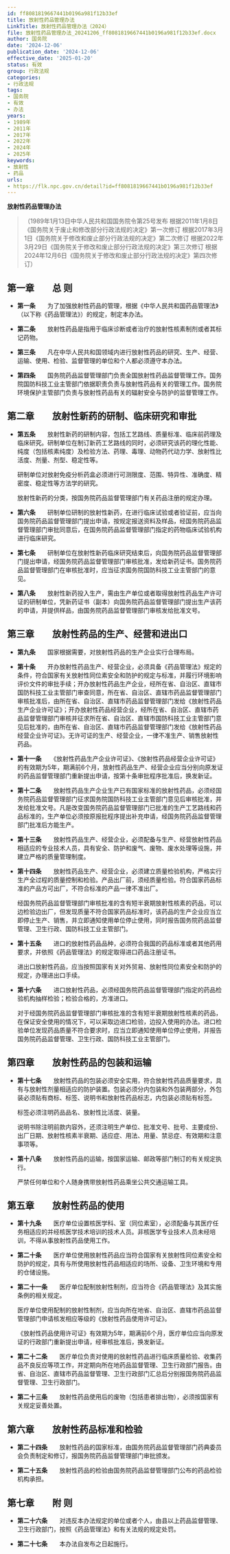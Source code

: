 ```yaml
---
id: ff8081819667441b0196a981f12b33ef
title: 放射性药品管理办法
LinkTitle: 放射性药品管理办法（2024）
file: 放射性药品管理办法_20241206_ff8081819667441b0196a981f12b33ef.docx
author: 国务院
date: '2024-12-06'
publication_date: '2024-12-06'
effective_date: '2025-01-20'
status: 有效
group: 行政法规
categories:
- 行政法规
tags:
- 国务院
- 有效
- 办法
years:
- 1989年
- 2011年
- 2017年
- 2022年
- 2024年
- 2025年
keywords:
- 放射性
- 药品
urls:
- https://flk.npc.gov.cn/detail?id=ff8081819667441b0196a981f12b33ef
---
```


**放射性药品管理办法**

> （1989年1月13日中华人民共和国国务院令第25号发布 根据2011年1月8日《国务院关于废止和修改部分行政法规的决定》第一次修订 根据2017年3月1日《国务院关于修改和废止部分行政法规的决定》第二次修订 根据2022年3月29日《国务院关于修改和废止部分行政法规的决定》第三次修订 根据2024年12月6日《国务院关于修改和废止部分行政法规的决定》第四次修订）

## 第一章　　总  则

- **第一条**　　为了加强放射性药品的管理，根据《中华人民共和国药品管理法》（以下称《药品管理法》）的规定，制定本办法。

- **第二条**　　放射性药品是指用于临床诊断或者治疗的放射性核素制剂或者其标记药物。

- **第三条**　　凡在中华人民共和国领域内进行放射性药品的研究、生产、经营、运输、使用、检验、监督管理的单位和个人都必须遵守本办法。

- **第四条**　　国务院药品监督管理部门负责全国放射性药品监督管理工作。国务院国防科技工业主管部门依据职责负责与放射性药品有关的管理工作。国务院环境保护主管部门负责与放射性药品有关的辐射安全与防护的监督管理工作。

## 第二章　　放射性新药的研制、临床研究和审批

- **第五条**　　放射性新药的研制内容，包括工艺路线、质量标准、临床前药理及临床研究。研制单位在制订新药工艺路线的同时，必须研究该药的理化性能、纯度（包括核素纯度）及检验方法、药理、毒理、动物药代动力学、放射性比活度、剂量、剂型、稳定性等。

  研制单位对放射免疫分析药盒必须进行可测限度、范围、特异性、准确度、精密度、稳定性等方法学的研究。

  放射性新药的分类，按国务院药品监督管理部门有关药品注册的规定办理。

- **第六条**　　研制单位研制的放射性新药，在进行临床试验或者验证前，应当向国务院药品监督管理部门提出申请，按规定报送资料及样品，经国务院药品监督管理部门审批同意后，在国务院药品监督管理部门指定的药物临床试验机构进行临床研究。

- **第七条**　　研制单位在放射性新药临床研究结束后，向国务院药品监督管理部门提出申请，经国务院药品监督管理部门审核批准，发给新药证书。国务院药品监督管理部门在审核批准时，应当征求国务院国防科技工业主管部门的意见。

- **第八条**　　放射性新药投入生产，需由生产单位或者取得放射性药品生产许可证的研制单位，凭新药证书（副本）向国务院药品监督管理部门提出生产该药的申请，并提供样品，由国务院药品监督管理部门审核发给批准文号。

## 第三章　　放射性药品的生产、经营和进出口

- **第九条**　　国家根据需要，对放射性药品的生产企业实行合理布局。

- **第十条**　　开办放射性药品生产、经营企业，必须具备《药品管理法》规定的条件，符合国家有关放射性同位素安全和防护的规定与标准，并履行环境影响评价文件的审批手续；开办放射性药品生产企业，经所在省、自治区、直辖市国防科技工业主管部门审查同意，所在省、自治区、直辖市药品监督管理部门审核批准后，由所在省、自治区、直辖市药品监督管理部门发给《放射性药品生产企业许可证》；开办放射性药品经营企业，经所在省、自治区、直辖市药品监督管理部门审核并征求所在省、自治区、直辖市国防科技工业主管部门意见后批准的，由所在省、自治区、直辖市药品监督管理部门发给《放射性药品经营企业许可证》。无许可证的生产、经营企业，一律不准生产、销售放射性药品。

- **第十一条**　　《放射性药品生产企业许可证》、《放射性药品经营企业许可证》的有效期为5年，期满前6个月，放射性药品生产、经营企业应当分别向原发证的药品监督管理部门重新提出申请，按第十条审批程序批准后，换发新证。

- **第十二条**　　放射性药品生产企业生产已有国家标准的放射性药品，必须经国务院药品监督管理部门征求国务院国防科技工业主管部门意见后审核批准，并发给批准文号。凡是改变国务院药品监督管理部门已批准的生产工艺路线和药品标准的，生产单位必须按原报批程序提出补充申请，经国务院药品监督管理部门批准后方能生产。

- **第十三条**　　放射性药品生产、经营企业，必须配备与生产、经营放射性药品相适应的专业技术人员，具有安全、防护和废气、废物、废水处理等设施，并建立严格的质量管理制度。

- **第十四条**　　放射性药品生产、经营企业，必须建立质量检验机构，严格实行生产全过程的质量控制和检验。产品出厂前，须经质量检验。符合国家药品标准的产品方可出厂，不符合标准的产品一律不准出厂。

  经国务院药品监督管理部门审核批准的含有短半衰期放射性核素的药品，可以边检验边出厂，但发现质量不符合国家药品标准时，该药品的生产企业应当立即停止生产、销售，并立即通知使用单位停止使用，同时报告国务院药品监督管理、卫生行政、国防科技工业主管部门。

- **第十五条**　　进口的放射性药品品种，必须符合我国的药品标准或者其他药用要求，并依照《药品管理法》的规定取得进口药品注册证书。

  进出口放射性药品，应当按照国家有关对外贸易、放射性同位素安全和防护的规定，办理进出口手续。

- **第十六条**　　进口放射性药品，必须经国务院药品监督管理部门指定的药品检验机构抽样检验；检验合格的，方准进口。

  对于经国务院药品监督管理部门审核批准的含有短半衰期放射性核素的药品，在保证安全使用的情况下，可以采取边进口检验，边投入使用的办法。进口检验单位发现药品质量不符合要求时，应当立即通知使用单位停止使用，并报告国务院药品监督管理、卫生行政、国防科技工业主管部门。

## 第四章　　放射性药品的包装和运输

- **第十七条**　　放射性药品的包装必须安全实用，符合放射性药品质量要求，具有与放射性剂量相适应的防护装置。包装必须分内包装和外包装两部分，外包装必须贴有商标、标签、说明书和放射性药品标志，内包装必须贴有标签。

  标签必须注明药品品名、放射性比活度、装量。

  说明书除注明前款内容外，还须注明生产单位、批准文号、批号、主要成份、出厂日期、放射性核素半衰期、适应症、用法、用量、禁忌症、有效期和注意事项等。

- **第十八条**　　放射性药品的运输，按国家运输、邮政等部门制订的有关规定执行。

  严禁任何单位和个人随身携带放射性药品乘坐公共交通运输工具。

## 第五章　　放射性药品的使用

- **第十九条**　　医疗单位设置核医学科、室（同位素室），必须配备与其医疗任务相适应的并经核医学技术培训的技术人员。非核医学专业技术人员未经培训，不得从事放射性药品使用工作。

- **第二十条**　　医疗单位使用放射性药品应当符合国家有关放射性同位素安全和防护的规定，具有与所使用放射性药品相适应的场所、设备、卫生环境和专用的仓储设施。

- **第二十一条**　　医疗单位配制放射性制剂，应当符合《药品管理法》及其实施条例的相关规定。

  医疗单位使用配制的放射性制剂，应当向所在地省、自治区、直辖市药品监督管理部门申请核发相应等级的《放射性药品使用许可证》。

  《放射性药品使用许可证》有效期为5年，期满前6个月，医疗单位应当向原发证的行政部门重新提出申请，经审核批准后，换发新证。

- **第二十二条**　　医疗单位负责对使用的放射性药品进行临床质量检验、收集药品不良反应等项工作，并定期向所在地药品监督管理、卫生行政部门报告。由省、自治区、直辖市药品监督管理、卫生行政部门汇总后分别报国务院药品监督管理、卫生行政部门。

- **第二十三条**　　放射性药品使用后的废物（包括患者排出物），必须按国家有关规定妥善处置。

## 第六章　　放射性药品标准和检验

- **第二十四条**　　放射性药品的国家标准，由国务院药品监督管理部门药典委员会负责制定和修订，报国务院药品监督管理部门审批颁发。

- **第二十五条**　　放射性药品的检验由国务院药品监督管理部门公布的药品检验机构承担。

## 第七章　　附  则

- **第二十六条**　　对违反本办法规定的单位或者个人，由县以上药品监督管理、卫生行政部门，按照《药品管理法》和有关法规的规定处罚。

- **第二十七条**　　本办法自发布之日起施行。
